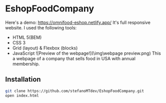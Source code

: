 # EshopFoodCompany
Here's a demo: https://omnifood-eshop.netlify.app/
It's full responsive website.
I used the following tools:
- HTML 5(BEM)
- CSS 3
- Grid (layout) & Flexbox (blocks)
- JavaScript
![Preview of the webpage!](\img\webpage preview.png)
This a webpage of a company that sells food in USA with annual membership.


## Installation
```sh
git clone https://github.com/stefanoMTdev/EshopFoodCompany.git
open index.html
```
